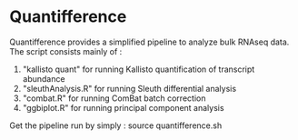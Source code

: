 # Quantifference

Quantifference provides a simplified pipeline to analyze bulk RNAseq data.
The script consists mainly of :

1) "kallisto quant" for running Kallisto quantification of transcript abundance
2) "sleuthAnalysis.R" for running Sleuth differential analysis
3) "combat.R" for running ComBat batch correction
4) "ggbiplot.R" for running principal component analysis

Get the pipeline run by simply :
source quantifference.sh
